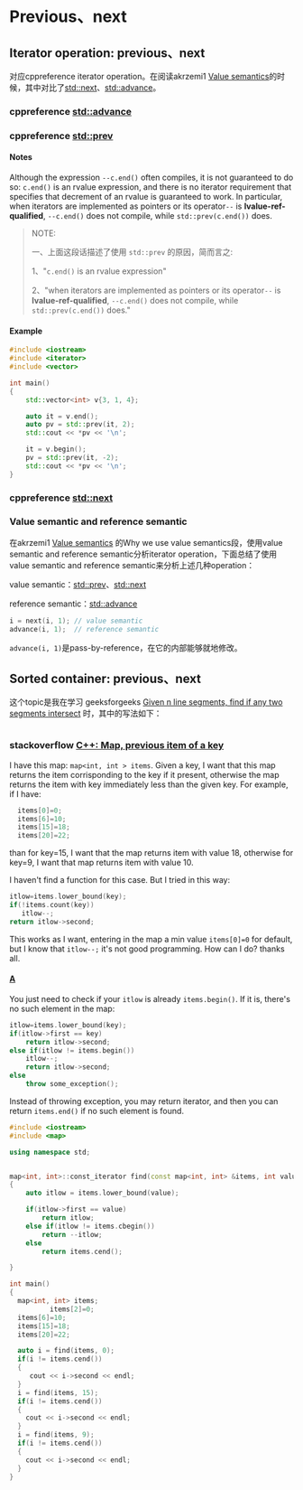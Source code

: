 # Previous、next



## Iterator operation: previous、next

对应cppreference iterator operation。在阅读akrzemi1 [Value semantics](https://akrzemi1.wordpress.com/2012/02/03/value-semantics/)的时候，其中对比了[std::next](https://en.cppreference.com/w/cpp/iterator/next)、[std::advance](https://en.cppreference.com/w/cpp/iterator/advance)。

### cppreference [std::advance](https://en.cppreference.com/w/cpp/iterator/advance)



### cppreference [std::prev](https://en.cppreference.com/w/cpp/iterator/prev)



#### Notes

Although the expression `--c.end()` often compiles, it is not guaranteed to do so: `c.end()` is an rvalue expression, and there is no iterator requirement that specifies that decrement of an rvalue is guaranteed to work. In particular, when iterators are implemented as pointers or its operator`--` is **lvalue-ref-qualified**, `--c.end()` does not compile, while `std::prev(c.end())` does.

> NOTE:
>
> 一、上面这段话描述了使用 `std::prev` 的原因，简而言之:
>
> 1、"`c.end()` is an rvalue expression"
>
> 2、"when iterators are implemented as pointers or its operator`--` is **lvalue-ref-qualified**, `--c.end()` does not compile, while `std::prev(c.end())` does."

#### Example

```c++
#include <iostream>
#include <iterator>
#include <vector>

int main()
{
    std::vector<int> v{3, 1, 4};

    auto it = v.end();
    auto pv = std::prev(it, 2);
    std::cout << *pv << '\n';

    it = v.begin();
    pv = std::prev(it, -2);
    std::cout << *pv << '\n';
}
```



### cppreference [std::next](https://en.cppreference.com/w/cpp/iterator/next)





### Value semantic and reference semantic

在akrzemi1 [Value semantics](https://akrzemi1.wordpress.com/2012/02/03/value-semantics/) 的Why we use value semantics段，使用value semantic and reference semantic分析iterator operation，下面总结了使用value semantic and reference semantic来分析上述几种operation：

value semantic：[std::prev](https://en.cppreference.com/w/cpp/iterator/prev)、[std::next](https://en.cppreference.com/w/cpp/iterator/next)

reference semantic：[std::advance](https://en.cppreference.com/w/cpp/iterator/advance)



```c++
i = next(i, 1); // value semantic
advance(i, 1);  // reference semantic
```

`advance(i, 1)`是pass-by-reference，在它的内部能够就地修改。



## Sorted container: previous、next

这个topic是我在学习 geeksforgeeks [Given n line segments, find if any two segments intersect](https://www.geeksforgeeks.org/given-a-set-of-line-segments-find-if-any-two-segments-intersect/) 时，其中的写法如下：

```

```



### stackoverflow [C++: Map, previous item of a key](https://stackoverflow.com/questions/20215463/c-map-previous-item-of-a-key)

I have this map: `map<int, int > items`. Given a key, I want that this map returns the item corrisponding to the key if it present, otherwise the map returns the item with key immediately less than the given key. For example, if I have:

```cpp
  items[0]=0;
  items[6]=10;
  items[15]=18;
  items[20]=22;
```

than for key=15, I want that the map returns item with value 18, otherwise for key=9, I want that map returns item with value 10.

I haven't find a function for this case. But I tried in this way:

```cpp
itlow=items.lower_bound(key);
if(!items.count(key))
   itlow--;
return itlow->second;
```

This works as I want, entering in the map a min value `items[0]=0` for default, but I know that `itlow--;` it's not good programming. How can I do? thanks all.



#### [A](https://stackoverflow.com/a/20215827/10173843)



You just need to check if your `itlow` is already `items.begin()`. If it is, there's no such element in the map:

```cpp
itlow=items.lower_bound(key);
if(itlow->first == key)
    return itlow->second;
else if(itlow != items.begin())
    itlow--;
    return itlow->second;
else
    throw some_exception();
```

Instead of throwing exception, you may return iterator, and then you can return `items.end()` if no such element is found.

```cpp
#include <iostream>
#include <map>

using namespace std;


map<int, int>::const_iterator find(const map<int, int> &items, int value)
{
    auto itlow = items.lower_bound(value);

    if(itlow->first == value)
        return itlow;
    else if(itlow != items.cbegin())
        return --itlow;
    else 
        return items.cend();

}

int main()
{
  map<int, int> items;
          items[2]=0;
  items[6]=10;
  items[15]=18;
  items[20]=22;

  auto i = find(items, 0);
  if(i != items.cend())
  {
     cout << i->second << endl;
  }
  i = find(items, 15);
  if(i != items.cend())
  {
    cout << i->second << endl;
  }
  i = find(items, 9);
  if(i != items.cend())
  {
    cout << i->second << endl;
  }
}
```